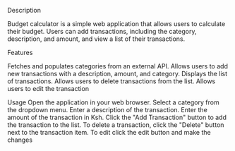
Description

Budget calculator is a simple web application that allows users to calculate their budget. Users can add transactions, including the category, description, and amount, and view a list of their transactions.


Features

Fetches and populates categories from an external API.
Allows users to add new transactions with a description, amount, and category.
Displays the list of transactions.
Allows users to delete transactions from the list.
Allows users to edit the transaction


Usage
Open the application in your web browser.
Select a category from the dropdown menu.
Enter a description of the transaction.
Enter the amount of the transaction in Ksh.
Click the "Add Transaction" button to add the transaction to the list.
To delete a transaction, click the "Delete" button next to the transaction item.
To edit click the edit button and make the changes





